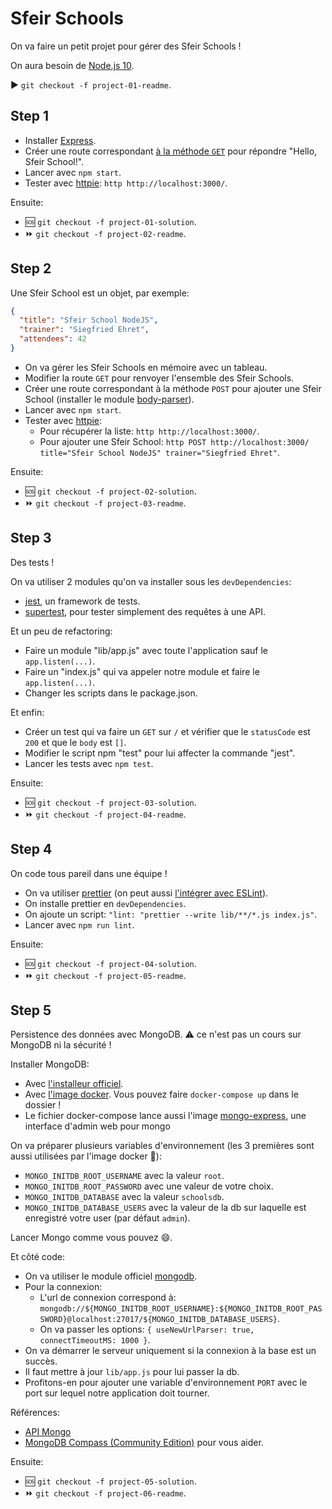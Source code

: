 # Sfeir Schools

On va faire un petit projet pour gérer des Sfeir Schools !

On aura besoin de [Node.js 10](https://nodejs.org/en/).

:arrow_forward: `git checkout -f project-01-readme`.

## Step 1

- Installer [Express](http://expressjs.com/).
- Créer une route correspondant [à la méthode `GET`](https://fr.wikipedia.org/wiki/Hypertext_Transfer_Protocol#M%C3%A9thodes) pour répondre "Hello, Sfeir School!".
- Lancer avec `npm start`.
- Tester avec [httpie](https://httpie.org/): `http http://localhost:3000/`.

Ensuite:

- :sos: `git checkout -f project-01-solution`.
- :fast_forward: `git checkout -f project-02-readme`.

## Step 2

Une Sfeir School est un objet, par exemple:

```json
{
  "title": "Sfeir School NodeJS",
  "trainer": "Siegfried Ehret",
  "attendees": 42
}
```

- On va gérer les Sfeir Schools en mémoire avec un tableau.
- Modifier la route `GET` pour renvoyer l'ensemble des Sfeir Schools.
- Créer une route correspondant à la méthode `POST` pour ajouter une Sfeir School (installer le module [body-parser](https://github.com/expressjs/body-parser)).
- Lancer avec `npm start`.
- Tester avec [httpie](https://httpie.org/):
  - Pour récupérer la liste: `http http://localhost:3000/`.
  - Pour ajouter une Sfeir School: `http POST http://localhost:3000/ title="Sfeir School NodeJS" trainer="Siegfried Ehret"`.

Ensuite:

- :sos: `git checkout -f project-02-solution`.
- :fast_forward: `git checkout -f project-03-readme`.

## Step 3

Des tests !

On va utiliser 2 modules qu'on va installer sous les `devDependencies`:

- [jest](https://facebook.github.io/jest/), un framework de tests.
- [supertest](https://github.com/visionmedia/supertest), pour tester simplement des requêtes à une API.

Et un peu de refactoring:

- Faire un module "lib/app.js" avec toute l'application sauf le `app.listen(...)`.
- Faire un "index.js" qui va appeler notre module et faire le `app.listen(...)`.
- Changer les scripts dans le package.json.

Et enfin:

- Créer un test qui va faire un `GET` sur `/` et vérifier que le `statusCode` est `200` et que le `body` est `[]`.
- Modifier le script npm "test" pour lui affecter la commande "jest".
- Lancer les tests avec `npm test`.

Ensuite:

- :sos: `git checkout -f project-03-solution`.
- :fast_forward: `git checkout -f project-04-readme`.

## Step 4

On code tous pareil dans une équipe !

- On va utiliser [prettier](https://prettier.io/) (on peut aussi [l'intégrer avec ESLint](https://prettier.io/docs/en/eslint.html)).
- On installe prettier en `devDependencies`.
- On ajoute un script: `"lint: "prettier --write lib/**/*.js index.js"`.
- Lancer avec `npm run lint`.

Ensuite:

- :sos: `git checkout -f project-04-solution`.
- :fast_forward: `git checkout -f project-05-readme`.

## Step 5

Persistence des données avec MongoDB. :warning: ce n'est pas un cours sur MongoDB ni la sécurité !

Installer MongoDB:

- Avec [l'installeur officiel](https://www.mongodb.com/download-center?jmp=tutorials#community).
- Avec [l'image docker](https://hub.docker.com/_/mongo/). Vous pouvez faire `docker-compose up` dans le dossier !
- Le fichier docker-compose lance aussi l'image [mongo-express](https://www.npmjs.com/package/mongo-express), une interface d'admin web pour mongo

On va préparer plusieurs variables d'environnement (les 3 premières sont aussi utilisées par l'image docker :whale:):

- `MONGO_INITDB_ROOT_USERNAME` avec la valeur `root`.
- `MONGO_INITDB_ROOT_PASSWORD` avec une valeur de votre choix.
- `MONGO_INITDB_DATABASE` avec la valeur `schoolsdb`.
- `MONGO_INITDB_DATABASE_USERS` avec la valeur de la db sur laquelle est enregistré votre user (par défaut `admin`).

Lancer Mongo comme vous pouvez :smile:.

Et côté code:

- On va utiliser le module officiel [mongodb](https://www.npmjs.com/package/mongodb).
- Pour la connexion:
  - L'url de connexion correspond à: `mongodb://${MONGO_INITDB_ROOT_USERNAME}:${MONGO_INITDB_ROOT_PASSWORD}@localhost:27017/${MONGO_INITDB_DATABASE_USERS}`.
  - On va passer les options: `{ useNewUrlParser: true, connectTimeoutMS: 1000 }`.
- On va démarrer le serveur uniquement si la connexion à la base est un succès.
- Il faut mettre à jour `lib/app.js` pour lui passer la db.
- Profitons-en pour ajouter une variable d'environnement `PORT` avec le port sur lequel notre application doit tourner.

Références:

- [API Mongo](http://mongodb.github.io/node-mongodb-native/3.0/api/index.html)
- [MongoDB Compass (Community Edition)](https://www.mongodb.com/download-center?jmp=hero#compass) pour vous aider.

Ensuite:

- :sos: `git checkout -f project-05-solution`.
- :fast_forward: `git checkout -f project-06-readme`.
